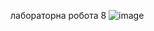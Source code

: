 лабораторна робота 8
![image](https://github.com/DimaLink423/laba_8/assets/148385178/f2b03ac0-a6a7-431d-bb7a-9d880a7ca69e)
